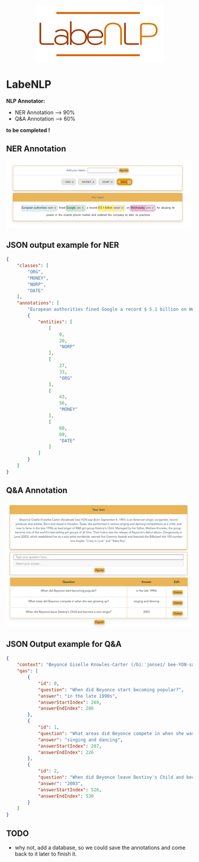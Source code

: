 <p align="center">
<img src="./src/assets/labenlp_logo.png">
</p>

# LabeNLP

**NLP Annotator:**

- NER Annotation --> 90%
- Q&A Annotation --> 60%

**to be completed !**

## NER Annotation

<p align="center">
<img src="./src/assets/ss-first-version.png">
</p>

## JSON output example for NER

```json
{
    "classes": [
        "ORG",
        "MONEY",
        "NORP",
        "DATE"
    ],
    "annotations": [
        "European authorities fined Google a record $ 5.1 billion on Wednesday for abusing its power in the mobile phone market and ordered the company to alter its practices.",
        {
            "entities": [
                [
                    0,
                    20,
                    "NORP"
                ],
                [
                    27,
                    33,
                    "ORG"
                ],
                [
                    43,
                    56,
                    "MONEY"
                ],
                [
                    60,
                    69,
                    "DATE"
                ]
            ]
        }
    ]
}
```

## Q&A Annotation

<p align="center">
<img src="./src/assets/qa-annotation.png">
</p>

## JSON Output example for Q&A

```json
{
    "context": "Beyoncé Giselle Knowles-Carter (/biːˈjɒnseɪ/ bee-YON-say) (born September 4, 1981) is an American singer, songwriter, record producer and actress. Born and raised in Houston, Texas, she performed in various singing and dancing competitions as a child, and rose to fame in the late 1990s as lead singer of R&B girl-group Destiny's Child. Managed by her father, Mathew Knowles, the group became one of the world's best-selling girl groups of all time. Their hiatus saw the release of Beyoncé's debut album, Dangerously in Love (2003), which established her as a solo artist worldwide, earned five Grammy Awards and featured the Billboard Hot 100 number-one singles \"Crazy in Love\" and \"Baby Boy\".",
    "qas": [
        {
            "id": 0,
            "question": "When did Beyonce start becoming popular?",
            "answer": "in the late 1990s",
            "answerStartIndex": 269,
            "answerEndIndex": 286
        },
        {
            "id": 1,
            "question": "What areas did Beyonce compete in when she was growing up?",
            "answer": "singing and dancing",
            "answerStartIndex": 207,
            "answerEndIndex": 226
        },
        {
            "id": 2,
            "question": "When did Beyonce leave Destiny's Child and become a solo singer?",
            "answer": "2003",
            "answerStartIndex": 526,
            "answerEndIndex": 530
        }
    ]
}
```

## TODO

- why not, add a database, so we could save the annotations and come back to it later to finish it.
